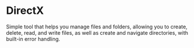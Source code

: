 # DirectX
Simple tool that  helps you manage files and folders, allowing you to create, delete, read, and write files, as well as create and navigate directories, with built-in error handling.
